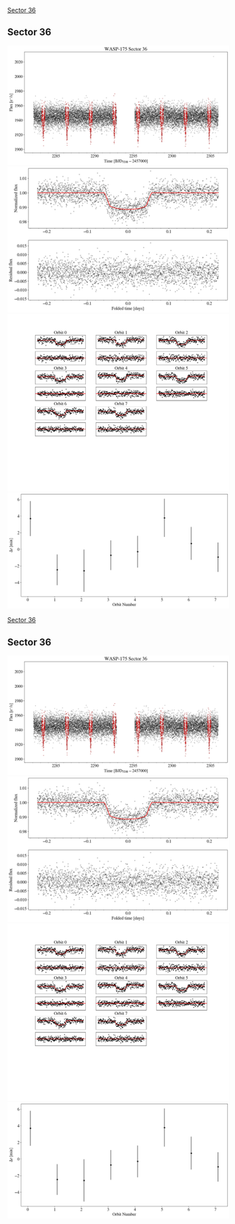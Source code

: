 [Sector 36](#sector36)

<a name = "sector36"></a>
## Sector 36
![alt text](/tt/WASP-175_Sector_36/WASP-175_Sector_36_a_TimeSeries.png)
![alt text](/tt/WASP-175_Sector_36/WASP-175_Sector_36_b_FoldedLightCurve.png)
![alt text](/tt/WASP-175_Sector_36/WASP-175_Sector_36_b_IndividualTransitsWithFit.png)
![alt text](/tt/WASP-175_Sector_36/WASP-175_Sector_36_c_TimingResiduals.png)

[Sector 36](#sector36)

<a name = "sector36"></a>
## Sector 36
![alt text](/tt/WASP-175_Sector_36/WASP-175_Sector_36_a_TimeSeries.png)
![alt text](/tt/WASP-175_Sector_36/WASP-175_Sector_36_b_FoldedLightCurve.png)
![alt text](/tt/WASP-175_Sector_36/WASP-175_Sector_36_b_IndividualTransitsWithFit.png)
![alt text](/tt/WASP-175_Sector_36/WASP-175_Sector_36_c_TimingResiduals.png)

